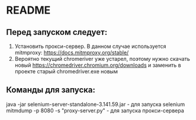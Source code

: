 # README
## Перед запуском следует:
1. Установить прокси-сервер. В данном случае используется mitmproxy: https://docs.mitmproxy.org/stable/
2. Вероятно текущий chromeriver уже устарел, поэтому нужно скачать новый https://chromedriver.chromium.org/downloads и заменить в проекте старый chromedriver.exe новым 
## Команды для запуска:
java -jar selenium-server-standalone-3.141.59.jar - для запуска selenium  
mitmdump -p 8080 -s "proxy-server.py" - для запуска прокси-сервера
